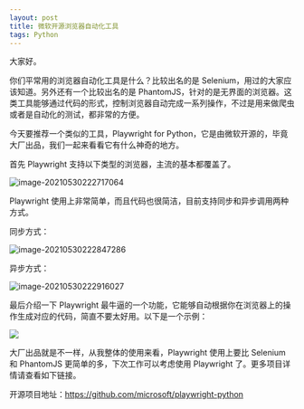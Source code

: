 ```yaml
---
layout: post
title: 微软开源浏览器自动化工具
tags: Python
---
```


大家好。

你们平常用的浏览器自动化工具是什么？比较出名的是 Selenium，用过的大家应该知道。另外还有一个比较出名的是 PhantomJS，针对的是无界面的浏览器。这类工具能够通过代码的形式，控制浏览器自动完成一系列操作，不过是用来做爬虫或者是自动化的测试，都非常的方便。

今天要推荐一个类似的工具，Playwright for Python，它是由微软开源的，毕竟大厂出品，我们一起来看看它有什么神奇的地方。

首先 Playwright 支持以下类型的浏览器，主流的基本都覆盖了。

![image-20210530222717064](https://raw.githubusercontent.com/ZhuPeng/pic/master/images/compress_image-20210530222717064.png)

Playwright 使用上非常简单，而且代码也很简洁，目前支持同步和异步调用两种方式。

同步方式：

![image-20210530222847286](https://raw.githubusercontent.com/ZhuPeng/pic/master/images/compress_image-20210530222847286.png)

异步方式：

![image-20210530222916027](https://raw.githubusercontent.com/ZhuPeng/pic/master/images/compress_image-20210530222916027.png)

最后介绍一下 Playwright 最牛逼的一个功能，它能够自动根据你在浏览器上的操作生成对应的代码，简直不要太好用。以下是一个示例：

![](https://raw.githubusercontent.com/ZhuPeng/pic/master/images/playwright.python.gif)

大厂出品就是不一样，从我整体的使用来看，Playwright 使用上要比 Selenium 和 PhantomJS 更简单的多，下次工作可以考虑使用 Playwright 了。更多项目详情请查看如下链接。

开源项目地址：https://github.com/microsoft/playwright-python
